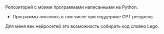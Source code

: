 Репозиторий с моими программами написанными на Python.

- Программы писались в том числе при поддержке GPT ресурсов.


Для меня век нейросетей это возможность собирать код словно Lego.
